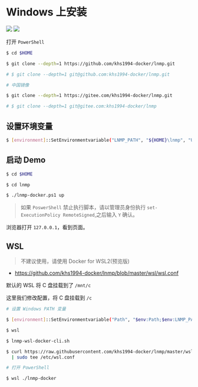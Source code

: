 # Windows 上安装

[![](https://img.shields.io/badge/AD-%E8%85%BE%E8%AE%AF%E4%BA%91%E5%AE%B9%E5%99%A8%E6%9C%8D%E5%8A%A1-blue.svg)](https://cloud.tencent.com/redirect.php?redirect=10058&cps_key=3a5255852d5db99dcd5da4c72f05df61) [![](https://img.shields.io/badge/Support-%E8%85%BE%E8%AE%AF%E4%BA%91%E8%87%AA%E5%AA%92%E4%BD%93-brightgreen.svg)](https://cloud.tencent.com/developer/support-plan?invite_code=13vokmlse8afh)

打开 `PowerShell`

```bash
$ cd $HOME

$ git clone --depth=1 https://github.com/khs1994-docker/lnmp.git

# $ git clone --depth=1 git@github.com:khs1994-docker/lnmp.git

# 中国镜像

$ git clone --depth=1 https://gitee.com/khs1994-docker/lnmp.git

# $ git clone --depth=1 git@gitee.com:khs1994-docker/lnmp
```

## 设置环境变量

```bash
$ [environment]::SetEnvironmentvariable("LNMP_PATH", "${HOME}\lnmp", "User")
```

## 启动 Demo

```bash
$ cd $HOME

$ cd lnmp

$ ./lnmp-docker.ps1 up
```

> 如果 `PoswerShell` 禁止执行脚本，请以管理员身份执行 `set-ExecutionPolicy RemoteSigned`,之后输入 `Y` 确认。

浏览器打开 `127.0.0.1`，看到页面。

## WSL

> 不建议使用，请使用 Docker for WSL2(预览版)

* https://github.com/khs1994-docker/lnmp/blob/master/wsl/wsl.conf

默认的 WSL 将 C 盘挂载到了 `/mnt/c`

这里我们修改配置，将 C 盘挂载到 `/c`

```bash
# 设置 Windows PATH 变量

$ [environment]::SetEnvironmentvariable("Path", "$env:Path;$env:LNMP_PATH\windows;$env:LNMP_PATH\wsl", "User")

$ wsl

$ lnmp-wsl-docker-cli.sh

$ curl https://raw.githubusercontent.com/khs1994-docker/lnmp/master/wsl/wsl.conf \
  | sudo tee /etc/wsl.conf

# 打开 PowerShell

$ wsl ./lnmp-docker
```
